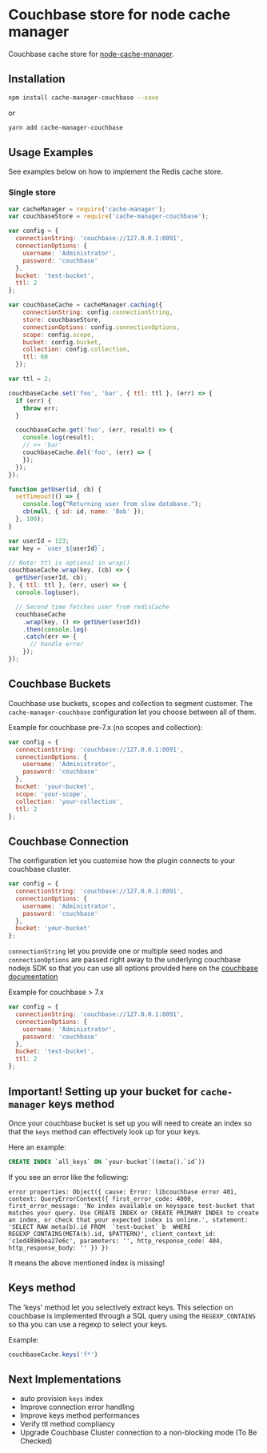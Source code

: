 
Couchbase store for node cache manager
==================================

Couchbase cache store for [node-cache-manager](https://github.com/BryanDonovan/node-cache-manager). 

Installation
------------

```sh
npm install cache-manager-couchbase --save
```
or
```sh
yarn add cache-manager-couchbase
```

Usage Examples
--------------
See examples below on how to implement the Redis cache store.

### Single store

```js
var cacheManager = require('cache-manager');
var couchbaseStore = require('cache-manager-couchbase');

var config = {
  connectionString: 'couchbase://127.0.0.1:8091',
  connectionOptions: {
    username: 'Administrator',
    password: 'couchbase'
  },
  bucket: 'test-bucket',
  ttl: 2
};

var couchbaseCache = cacheManager.caching({
    connectionString: config.connectionString,
    store: couchbaseStore,
    connectionOptions: config.connectionOptions,
    scope: config.scope,
    bucket: config.bucket,
    collection: config.collection,
    ttl: 60
  });

var ttl = 2;

couchbaseCache.set('foo', 'bar', { ttl: ttl }, (err) => {
  if (err) {
    throw err;
  }

  couchbaseCache.get('foo', (err, result) => {
    console.log(result);
    // >> 'bar'
    couchbaseCache.del('foo', (err) => {
    });
  });
});

function getUser(id, cb) {
  setTimeout(() => {
    console.log("Returning user from slow database.");
    cb(null, { id: id, name: 'Bob' });
  }, 100);
}

var userId = 123;
var key = `user_${userId}`;

// Note: ttl is optional in wrap()
couchbaseCache.wrap(key, (cb) => {
  getUser(userId, cb);
}, { ttl: ttl }, (err, user) => {
  console.log(user);

  // Second time fetches user from redisCache
  couchbaseCache
    .wrap(key, () => getUser(userId))
    .then(console.log)
    .catch(err => {
      // handle error
    });
});
```

Couchbase Buckets
--------------

Couchbase use buckets, scopes and collection to segment customer. The `cache-manager-couchbase` configuration let you choose between all of them.

Example for couchbase pre-7.x (no scopes and collection):

```js
var config = {
  connectionString: 'couchbase://127.0.0.1:8091',
  connectionOptions: {
    username: 'Administrator',
    password: 'couchbase'
  },
  bucket: 'your-bucket',
  scope: 'your-scope',
  collection: 'your-collection',
  ttl: 2
};
```

Couchbase Connection
--------------

The configuration let you customise how the plugin connects to your couchbase cluster. 

```js
var config = {
  connectionString: 'couchbase://127.0.0.1:8091',
  connectionOptions: {
    username: 'Administrator',
    password: 'couchbase'
  },
  bucket: 'your-bucket'
};
```

`connectionString` let you provide one or multiple seed nodes and `connectionOptions` are passed right away to the underlying couchbase nodejs SDK so that you can use all options provided here on the [couchbase documentation](https://docs.couchbase.com/nodejs-sdk/current/howtos/managing-connections.html)

Example for couchbase > 7.x 

```js
var config = {
  connectionString: 'couchbase://127.0.0.1:8091',
  connectionOptions: {
    username: 'Administrator',
    password: 'couchbase'
  },
  bucket: 'test-bucket',
  ttl: 2
};
```

Important! Setting up your bucket for `cache-manager` keys method
--------------

Once your couchbase bucket is set up you will need to create an index so that the `keys` method can effectively look up for your keys.

Here an example:

```sql
CREATE INDEX `all_keys` ON `your-bucket`((meta().`id`))
```


If you see an error like the following:

```
error properties: Object({ cause: Error: libcouchbase error 401, context: QueryErrorContext({ first_error_code: 4000, first_error_message: 'No index available on keyspace test-bucket that matches your query. Use CREATE INDEX or CREATE PRIMARY INDEX to create an index, or check that your expected index is online.', statement: 'SELECT RAW meta(b).id FROM  `test-bucket` b  WHERE REGEXP_CONTAINS(META(b).id, $PATTERN)', client_context_id: 'c1ed4896bea27e6c', parameters: '', http_response_code: 404, http_response_body: '' }) })
```
It means the above mentioned index is missing!


Keys method
--------------

The 'keys' method let you selectively extract keys. This selection on couchbase is implemented through a SQL query using the `REGEXP_CONTAINS` so tha you can use a regexp to select your keys.

Example:

```js
couchbaseCache.keys('f*')
```

Next Implementations
--------------

* auto provision `keys` index
* Improve connection error handling
* Improve keys method performances
* Verify ttl method compliancy
* Upgrade Couchbase Cluster connection to a non-blocking mode (To Be Checked)